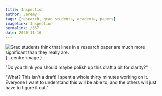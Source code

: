 ```yaml
---
title: Inspection
author: Jeremy
tags: [research, grad students, academia, papers]
imagelink: Inspection
permalink: /357
date: 2020-11-16
---
```


![Grad students think that lines in a research paper are much more significant than they really are.](https://res.cloudinary.com/dh3hm8pb7/image/upload/c_scale,q_auto:best/v1535842782/Handwaving/Published/Inspection.png){: .centre-image }

"Do you think you should maybe polish up this draft a bit for clarity?"

"What? This isn't a draft! I spent a whole thirty minutes working on it. Everyone I want to understand this will be able to, and the others will just have to figure it out."

